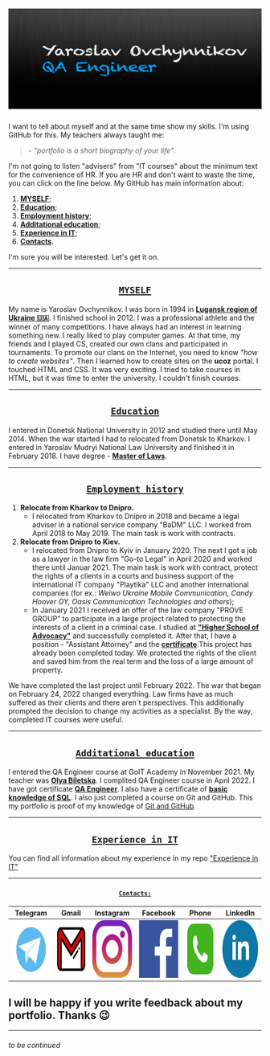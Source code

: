 # <a id=TOP></a><img src = "/images/HEADER_for_README.png" width = "800" height = "200"/></a>
I want to tell about myself and at the same time show my skills. I'm using GitHub for this. My teachers always taught me: 
> \- _"portfolio is a short biography of your life"_. 

I'm not going to listen "advisers" from "IT courses" about the minimum text for the convenience of HR. If you are HR and don't want to waste the time, you can click on the line below. My GitHub has main information about:
1. **[MYSELF](#MYSELF)**;
2. **[Education](#Education)**;
3. **[Employment history](#Employmenthistory)**;
4. **[Additational education](#Additationaleducation)**;
5. **[Experience in IT](#ExperienceinIT)**;
6. **[Contacts](#Contacts)**.

I'm sure you will be interested. Let's get it on.
___
## <center> <a id=MYSELF>[``` MYSELF ```](#TOP)</a>
My name is Yaroslav Ovchynnikov. I was born in 1994 in **[Lugansk region of Ukraine 🇺🇦](https://www.google.com/maps/place/%D0%A1%D1%82%D0%B0%D1%85%D0%B0%D0%BD%D0%BE%D0%B2,+%D0%9B%D1%83%D0%B3%D0%B0%D0%BD%D1%81%D0%BA%D0%B0%D1%8F+%D0%BE%D0%B1%D0%BB%D0%B0%D1%81%D1%82%D1%8C,+%D0%A3%D0%BA%D1%80%D0%B0%D0%B8%D0%BD%D0%B0,+94000/@48.5681885,38.6237227,13z/data=!3m1!4b1!4m13!1m7!3m6!1s0x411fc564844c6285:0xf8e02e7e879e7164!2z0JvRg9Cz0LDQvdGB0LosINCb0YPQs9Cw0L3RgdC60LDRjyDQvtCx0LvQsNGB0YLRjCwg0KPQutGA0LDQuNC90LAsIDkxMDAw!3b1!8m2!3d48.574041!4d39.307815!3m4!1s0x40e01cb7e0327015:0x84c7b03353a52256!8m2!3d48.5604202!4d38.6487007?hl=ru)**. I finished school in 2012. I was a professional athlete and the winner of many competitions. I have always had an interest in learning something new. I really liked to play computer games. At that time, my friends and I played CS, created our own clans and participated in tournaments. To promote our clans on the Internet, you need to know _"how to create websites"_. Then I learned how to create sites on the **ucoz** portal. I touched HTML and CSS. It was very exciting. I tried to take courses in HTML, but it was time to enter the university. I couldn't finish courses.

___
## <center> <a id=Education> [``` Education ```](#TOP)</a>
I entered in Donetsk National University in 2012 and studied there until May 2014. When the war started I had to relocated from Donetsk to Kharkov. I entered in Yaroslav Mudryi National Law University and finished it in February 2018. I have degree - **[Master of Laws](/images/Diploma.JPG)**. 
___
## <center> <a id=Employmenthistory> [``` Employment history ```](#TOP)</a>
1. **Relocate from Kharkov to Dnipro.**
    - I relocated from Kharkov to Dnipro in 2018 and became a legal adviser in a national service company "BaDM" LLC. I worked from April 2018 to May 2019. The main task is work with contracts.
2. **Relocate from Dnipro to Kiev.**
    - I relocated from Dnipro to Kyiv in January 2020. The next I got a job as a lawyer in the law firm "Go-to Legal" in April 2020 and worked there until Januar 2021. The main task is work with contract, protect the rights of a clients in a courts and business support of the international IT company "Playtika" LLC and another international companies (for ex.: _Weiwo Ukraine Mobile Communication, Candy Hoover OY, Oasis Communication Technologies and others_);  
    - In January 2021 I received an offer of the law company "PROVE GROUP" to participate in a large project related to protecting the interests of a client in a criminal case. I studied at **["Higher School of Advocacy"](/images/Certificate%20HSA.jpg)** and successfully completed it. After that, I have a position - "Assistant Attorney" and the **[certificate](/images/Certificate%20Assis.jpeg)**.This project has already been completed today. We protected the rights of the client and saved him from the real term and the loss of a large amount of property.

We have completed the last project until February 2022. The war that began on February 24, 2022 changed everything. Law firms have as much suffered as their clients and there aren`t perspectives. This additionally prompted the decision to change my activities as a specialist. By the way, completed IT courses were useful.
___

## <center> <a id=Additationaleducation> [``` Additational education ```](#TOP)</a>
I entered the QA Engineer course at GoIT Academy in November 2021. My teacher was **[Olya Biletska](https://www.linkedin.com/in/olya-biletska-859b27149/)**. I complited QA Engineer course in April 2022. I have got certificate **[QA Engineer](/images/GOIT_Certificate.jpeg)**. I also have a certificate of **[basic knowledge of SQL](/images/Datacamp%20SQL.jpeg)**. I also just completed a course on Git and GitHub. This my portfolio is proof of my knowledge of [Git and GitHub](/images/Certificate%20Git%20and%20GitHub.pdf). 
___
## <center> <a id=ExperienceinIT> [``` Experience in IT ```](#TOP) </a>
You can find all information about my experience in my repo ["Experience in IT"](https://github.com/Yaroslav-Ovchynnikov/experience-in-it)
___

#### <center> <a id=Contacts> [``` Contacts: ```](#TOP) </a>
Telegram | Gmail | Instagram | Facebook| Phone|LinkedIn
:------: | :------:|:----------:|:----:|:----:|:---:|
|<a href="http://t.me/ovchynnikov_yaroslav"><img src = "/images/Telegram.jpg" width = "115" height = "115" alt = "Telegram"/></a>|<a href="mailto:yaroslav.ovchynnikov.lex@gmail.com"><img src = "/images/Gmail.png" width = "115" height = "115" alt = "Gmail"/></a>|<a href="https://www.instagram.com/yaroslav_ovchynnikov/"><img src = "/images/Instagram.png" width = "115" height = "115" alt = "Instagram"/></a>|<a href="http://www.fb.com/yaroslav.ovchynnikov"><img src = "/images/Facebook.png" width = "115" height = "115" alt = "Facebook"/></a>|<a href="tel:+38(063)249-97-03"><img src = "/images/Phone.png" width = "115" height = "115" alt = "Phone"/></a>|<a href="http://www.linkedin.com/in/oym/"><img src = "/images/LinkedIN.png" width = "115" height = "115" alt = "LinkedIn"/></a>


## I will be happy if you write feedback about my portfolio. Thanks 😉
___

###### to be continued
